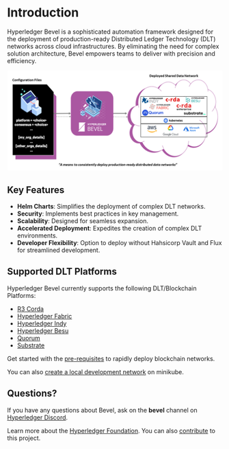 # Introduction

Hyperledger Bevel is a sophisticated automation framework designed for the deployment of production-ready Distributed Ledger Technology (DLT) networks across cloud infrastructures. By eliminating the need for complex solution architecture, Bevel empowers teams to deliver with precision and efficiency.

![](./_static/bevel-overview.png)

## Key Features

  - **Helm Charts**: Simplifies the deployment of complex DLT networks.
  - **Security**: Implements best practices in key management.
  - **Scalability**: Designed for seamless expansion.
  - **Accelerated Deployment**: Expedites the creation of complex DLT environments.
  - **Developer Flexibility**: Option to deploy without Hahsicorp Vault and Flux for streamlined development.

## Supported DLT Platforms

Hyperledger Bevel currently supports the following DLT/Blockchain Platforms:

  * [R3 Corda](https://docs.corda.net/)
  * [Hyperledger Fabric](https://hyperledger-fabric.readthedocs.io)
  * [Hyperledger Indy](https://hyperledger-indy.readthedocs.io/en/latest/)
  * [Hyperledger Besu]( https://besu.hyperledger.org/en/stable/)
  * [Quorum]( https://www.goquorum.com/)
  * [Substrate](https://www.parity.io/technologies/substrate/)

Get started with the [pre-requisites](./getting-started/prerequisites.md) to rapidly deploy blockchain networks.

You can also [create a local development network](tutorials/bevel-minikube-setup.md) on minikube.

## Questions?

If you have any questions about Bevel, ask on the **bevel** channel on
[Hyperledger Discord](https://discord.gg/hyperledger).

Learn more about the [Hyperledger Foundation](https://www.hyperledger.org/about). You can also [contribute](contributing/how-to-contribute.md) to this project.
